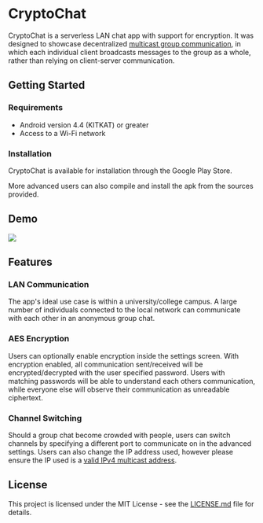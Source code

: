 # CryptoChat

CryptoChat is a serverless LAN chat app with support for encryption. It was designed to showcase decentralized [multicast group communication](https://en.wikipedia.org/wiki/Multicast), in which each individual client broadcasts messages to the group as a whole, rather than relying on client-server communication.

## Getting Started

### Requirements

- Android version 4.4 (KITKAT) or greater
- Access to a Wi-Fi network

### Installation

CryptoChat is available for installation through the Google Play Store.

More advanced users can also compile and install the apk from the sources provided.

## Demo

[![](http://img.youtube.com/vi/8kR8F2K20U0/0.jpg)](https://www.youtube.com/watch?v=ztyPJMW8Jq8 "CryptoChat")

## Features

### LAN Communication

The app's ideal use case is within a university/college campus. A large number of individuals connected to the local network can communicate with each other in an anonymous group chat.

### AES Encryption

Users can optionally enable encryption inside the settings screen. With encryption enabled, all communication sent/received will be encrypted/decrypted with the user specified password. Users with matching passwords will be able to understand each others communication, while everyone else will observe their communication as unreadable ciphertext.

### Channel Switching

Should a group chat become crowded with people, users can switch channels by specifying a different port to communicate on in the advanced settings. Users can also change the IP address used, however please ensure the IP used is a [valid IPv4 multicast address](https://en.wikipedia.org/wiki/Multicast_address#IPv4).

## License

This project is licensed under the MIT License - see the [LICENSE.md](LICENSE.md) file for details.
